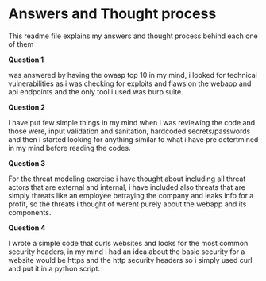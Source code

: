 # Answers and Thought process
This readme file explains my answers and thought process behind each one of them

**Question 1** 

was answered by having the owasp top 10 in my mind, i looked for technical vulnerabilities as i was checking for exploits and flaws on the webapp and api endpoints and the only tool i used was burp suite.

**Question 2** 

I have put few simple things in my mind when i was reviewing the code and those were, input validation and sanitation, hardcoded secrets/passwords and then i started looking for anything similar to what i have pre detertmined in my mind before reading the codes.

**Question 3** 

For the threat modeling exercise i have thought about including all threat actors that are external and internal, i have included also threats that are simply threats like an employee betraying the company and leaks info for a profit, so the threats i thought of werent purely about the webapp and its components.

**Question 4** 

I wrote a simple code that curls websites and looks for the most common security headers, in my mind i had an idea about the basic security for a website would be https and the http security headers so i simply used curl and put it in a python script.
